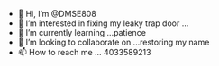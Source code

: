 - 👋 Hi, I’m @DMSE808
- 👀 I’m interested in   fixing my leaky trap door ...
- 🌱 I’m currently learning ...patience
- 💞️ I’m looking to collaborate on ...restoring my name 
- 📫 How to reach me ... 4033589213

<!---
DMSE808/DMSE808 is a ✨ special ✨ repository because its `README.md` (this file) appears on your GitHub profile.
You can click the Preview link to take a look at your changes.
--->
